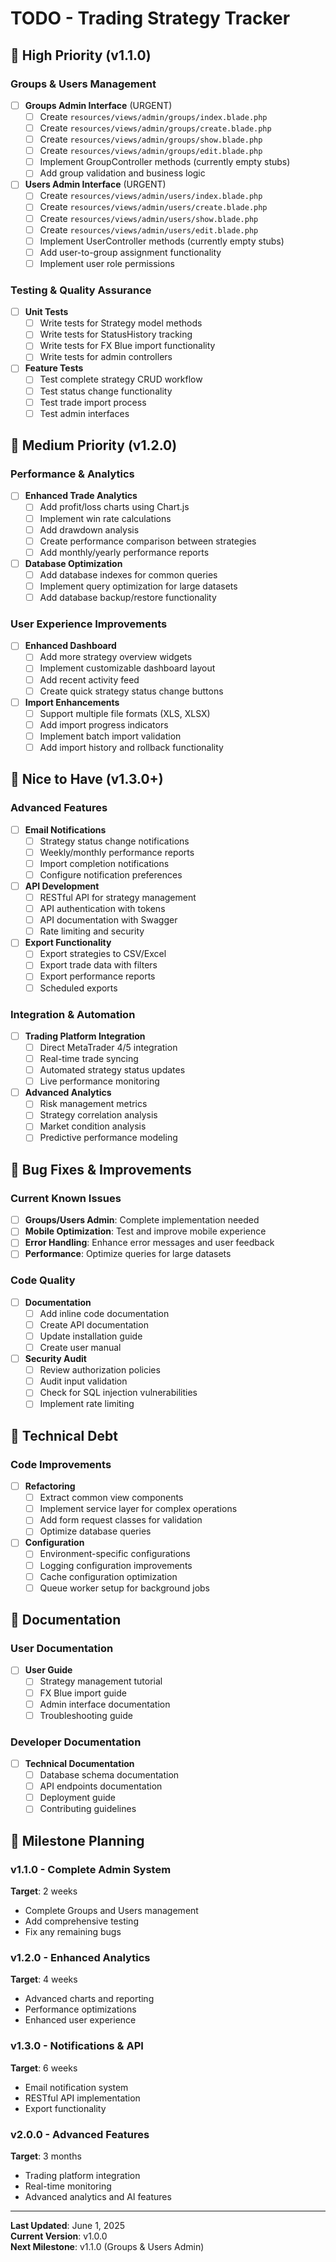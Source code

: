 # TODO - Trading Strategy Tracker

## 🚨 High Priority (v1.1.0)

### Groups & Users Management
- [ ] **Groups Admin Interface** (URGENT)
  - [ ] Create `resources/views/admin/groups/index.blade.php`
  - [ ] Create `resources/views/admin/groups/create.blade.php`
  - [ ] Create `resources/views/admin/groups/show.blade.php`
  - [ ] Create `resources/views/admin/groups/edit.blade.php`
  - [ ] Implement GroupController methods (currently empty stubs)
  - [ ] Add group validation and business logic

- [ ] **Users Admin Interface** (URGENT)
  - [ ] Create `resources/views/admin/users/index.blade.php`
  - [ ] Create `resources/views/admin/users/create.blade.php`
  - [ ] Create `resources/views/admin/users/show.blade.php`
  - [ ] Create `resources/views/admin/users/edit.blade.php`
  - [ ] Implement UserController methods (currently empty stubs)
  - [ ] Add user-to-group assignment functionality
  - [ ] Implement user role permissions

### Testing & Quality Assurance
- [ ] **Unit Tests**
  - [ ] Write tests for Strategy model methods
  - [ ] Write tests for StatusHistory tracking
  - [ ] Write tests for FX Blue import functionality
  - [ ] Write tests for admin controllers

- [ ] **Feature Tests**
  - [ ] Test complete strategy CRUD workflow
  - [ ] Test status change functionality
  - [ ] Test trade import process
  - [ ] Test admin interfaces

## 🔧 Medium Priority (v1.2.0)

### Performance & Analytics
- [ ] **Enhanced Trade Analytics**
  - [ ] Add profit/loss charts using Chart.js
  - [ ] Implement win rate calculations
  - [ ] Add drawdown analysis
  - [ ] Create performance comparison between strategies
  - [ ] Add monthly/yearly performance reports

- [ ] **Database Optimization**
  - [ ] Add database indexes for common queries
  - [ ] Implement query optimization for large datasets
  - [ ] Add database backup/restore functionality

### User Experience Improvements
- [ ] **Enhanced Dashboard**
  - [ ] Add more strategy overview widgets
  - [ ] Implement customizable dashboard layout
  - [ ] Add recent activity feed
  - [ ] Create quick strategy status change buttons

- [ ] **Import Enhancements**
  - [ ] Support multiple file formats (XLS, XLSX)
  - [ ] Add import progress indicators
  - [ ] Implement batch import validation
  - [ ] Add import history and rollback functionality

## 🚀 Nice to Have (v1.3.0+)

### Advanced Features
- [ ] **Email Notifications**
  - [ ] Strategy status change notifications
  - [ ] Weekly/monthly performance reports
  - [ ] Import completion notifications
  - [ ] Configure notification preferences

- [ ] **API Development**
  - [ ] RESTful API for strategy management
  - [ ] API authentication with tokens
  - [ ] API documentation with Swagger
  - [ ] Rate limiting and security

- [ ] **Export Functionality**
  - [ ] Export strategies to CSV/Excel
  - [ ] Export trade data with filters
  - [ ] Export performance reports
  - [ ] Scheduled exports

### Integration & Automation
- [ ] **Trading Platform Integration**
  - [ ] Direct MetaTrader 4/5 integration
  - [ ] Real-time trade syncing
  - [ ] Automated strategy status updates
  - [ ] Live performance monitoring

- [ ] **Advanced Analytics**
  - [ ] Risk management metrics
  - [ ] Strategy correlation analysis
  - [ ] Market condition analysis
  - [ ] Predictive performance modeling

## 🐛 Bug Fixes & Improvements

### Current Known Issues
- [ ] **Groups/Users Admin**: Complete implementation needed
- [ ] **Mobile Optimization**: Test and improve mobile experience
- [ ] **Error Handling**: Enhance error messages and user feedback
- [ ] **Performance**: Optimize queries for large datasets

### Code Quality
- [ ] **Documentation**
  - [ ] Add inline code documentation
  - [ ] Create API documentation
  - [ ] Update installation guide
  - [ ] Create user manual

- [ ] **Security Audit**
  - [ ] Review authorization policies
  - [ ] Audit input validation
  - [ ] Check for SQL injection vulnerabilities
  - [ ] Implement rate limiting

## 🔄 Technical Debt

### Code Improvements
- [ ] **Refactoring**
  - [ ] Extract common view components
  - [ ] Implement service layer for complex operations
  - [ ] Add form request classes for validation
  - [ ] Optimize database queries

- [ ] **Configuration**
  - [ ] Environment-specific configurations
  - [ ] Logging configuration improvements
  - [ ] Cache configuration optimization
  - [ ] Queue worker setup for background jobs

## 📝 Documentation

### User Documentation
- [ ] **User Guide**
  - [ ] Strategy management tutorial
  - [ ] FX Blue import guide
  - [ ] Admin interface documentation
  - [ ] Troubleshooting guide

### Developer Documentation
- [ ] **Technical Documentation**
  - [ ] Database schema documentation
  - [ ] API endpoints documentation
  - [ ] Deployment guide
  - [ ] Contributing guidelines

## 🎯 Milestone Planning

### v1.1.0 - Complete Admin System
**Target**: 2 weeks
- Complete Groups and Users management
- Add comprehensive testing
- Fix any remaining bugs

### v1.2.0 - Enhanced Analytics
**Target**: 4 weeks
- Advanced charts and reporting
- Performance optimizations
- Enhanced user experience

### v1.3.0 - Notifications & API
**Target**: 6 weeks
- Email notification system
- RESTful API implementation
- Export functionality

### v2.0.0 - Advanced Features
**Target**: 3 months
- Trading platform integration
- Real-time monitoring
- Advanced analytics and AI features

---

**Last Updated**: June 1, 2025  
**Current Version**: v1.0.0  
**Next Milestone**: v1.1.0 (Groups & Users Admin) 